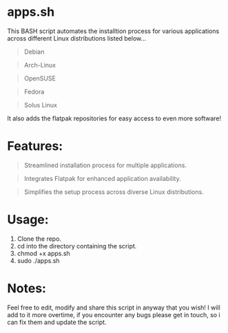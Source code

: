 # apps.sh
This BASH script automates the installtion process for various applications across different Linux distributions listed below...

> Debian

> Arch-Linux

> OpenSUSE

> Fedora

> Solus Linux

It also adds the flatpak repositories for easy access to even more software!

# Features:

> Streamlined installation process for multiple applications.

> Integrates Flatpak for enhanced application availability.

> Simplifies the setup process across diverse Linux distributions.

# Usage:

 1. Clone the repo.
 2. cd into the directory containing the script.
 3. chmod +x apps.sh
 4. sudo ./apps.sh

# Notes:
Feel free to edit, modify and share this script in anyway that you wish! 
I will add to it more overtime, if you encounter any bugs please get in touch, so i can fix them and update the script.



